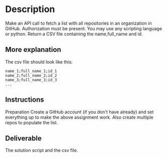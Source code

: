 # Description  
Make an API call to fetch a list with all repositories in an organization in GitHub.
Authorization must be present.
You may use any scripting language or python.
Return a CSV file containing the name,full_name and id.

## More explanation
The csv file should look like this:
```
name_1;full_name_1;id_1
name_2;full_name_2;id_2
name_3;full_name_3;id_3
...
```  

## Instructions
Preparation
Create a GitHub account (if you don't have already) and set everything up to make the above assignment work.
Also create multiple repos to populate the list.

## Deliverable
The solution script and the csv file.
